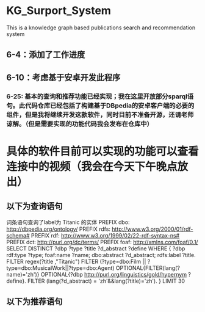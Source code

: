 # KG_Surport_System
This is a knowledge graph based publications search and recommendation system
## 6-4：添加了工作进度

## 6-10：考虑基于安卓开发此程序

### 6-25: 基本的查询和推荐功能已经实现；我在这里开放部分sparql语句。此代码仓库已经包括了构建基于DBpedia的安卓客户端的必要的组件，但是我将继续开发这款软件，同时目前不准备开源，还请老师谅解。（但是需要实现的功能代码我会发布在仓库中）
# 具体的软件目前可以实现的功能可以查看连接中的视频（我会在今天下午晚点放出）

## 以下为查询语句

词条语句查询了label为 Titanic 的实体
PREFIX dbo: <http://dbpedia.org/ontology/>
PREFIX rdfs: <http://www.w3.org/2000/01/rdf-schema#>
PREFIX rdf: <http://www.w3.org/1999/02/22-rdf-syntax-ns#>
PREFIX dct: <http://purl.org/dc/terms/>
PREFIX foaf: <http://xmlns.com/foaf/0.1/>
SELECT DISTINCT ?dbp ?type ?title ?d_abstract ?define
WHERE {
?dbp rdf:type ?type;
foaf:name ?name;
dbo:abstract ?d_abstract;
rdfs:label ?title.
FILTER regex(?title ,"Titanic")
FILTER (?type=dbo:Film || ?type=dbo:MusicalWork||?type=dbo:Agent)
OPTIONAL{FILTER(lang(?name)='zh')}
OPTIONAL{?dbp <http://purl.org/linguistics/gold/hypernym> ?define}.
FILTER (lang(?d_abstract) = 'zh'&&lang(?title)='zh').
} LIMIT 30


## 以下为推荐语句


